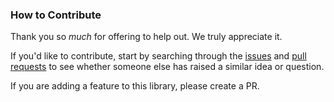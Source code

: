 ### How to Contribute

Thank you so *much* for offering to help out. We truly appreciate it.

If you'd like to contribute, start by searching through the [issues](../../issues) and [pull requests](../../pulls) to see whether someone else has raised a similar idea or question.

If you are adding a feature to this library, please create a PR.
